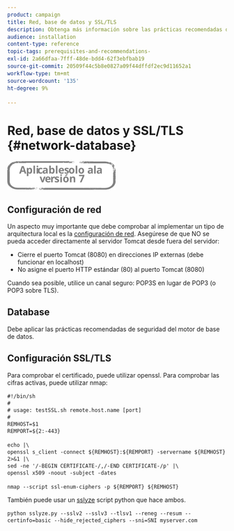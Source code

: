 ```yaml
---
product: campaign
title: Red, base de datos y SSL/TLS
description: Obtenga más información sobre las prácticas recomendadas de configuración de red, base de datos y SSL/TLS.
audience: installation
content-type: reference
topic-tags: prerequisites-and-recommendations-
exl-id: 2a66dfaa-7fff-48de-bdd4-62f3ebfbab19
source-git-commit: 20509f44c5b8e0827a09f44dffdf2ec9d11652a1
workflow-type: tm+mt
source-wordcount: '135'
ht-degree: 9%

---
```


# Red, base de datos y SSL/TLS {#network-database}

![](../../assets/v7-only.svg)

## Configuración de red

Un aspecto muy importante que debe comprobar al implementar un tipo de arquitectura local es la [configuración de red](../../installation/using/network-configuration.md). Asegúrese de que NO se pueda acceder directamente al servidor Tomcat desde fuera del servidor:

* Cierre el puerto Tomcat (8080) en direcciones IP externas (debe funcionar en localhost)
* No asigne el puerto HTTP estándar (80) al puerto Tomcat (8080)

Cuando sea posible, utilice un canal seguro: POP3S en lugar de POP3 (o POP3 sobre TLS).

## Database

Debe aplicar las prácticas recomendadas de seguridad del motor de base de datos.

## Configuración SSL/TLS

Para comprobar el certificado, puede utilizar openssl. Para comprobar las cifras activas, puede utilizar nmap:

```
#!/bin/sh
#
# usage: testSSL.sh remote.host.name [port]
#
REMHOST=$1
REMPORT=${2:-443}
 
echo |\
openssl s_client -connect ${REMHOST}:${REMPORT} -servername ${REMHOST} 2>&1 |\
sed -ne '/-BEGIN CERTIFICATE-/,/-END CERTIFICATE-/p' |\
openssl x509 -noout -subject -dates
   
nmap --script ssl-enum-ciphers -p ${REMPORT} ${REMHOST}
```

También puede usar un [sslyze](https://github.com/nabla-c0d3/sslyze/releases) script python que hace ambos.

```
python sslyze.py --sslv2 --sslv3 --tlsv1 --reneg --resum --certinfo=basic --hide_rejected_ciphers --sni=SNI myserver.com
```
